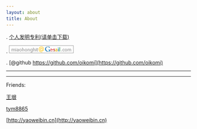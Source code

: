 ```yaml
---
layout: about
title: About
---
```



. [个人发明专利(请单击下载)](/doc/patent.pdf)

. ![miaohong at gmail dot com](/image/mail.png)

. [@github https://github.com/oikomi](https://github.com/oikomi)



***



***

Friends:

[王垠](http://www.yinwang.org/)

[tym8865](http://blog.csdn.net/opens_tym)

[http://yaoweibin.cn](http://yaoweibin.cn)



